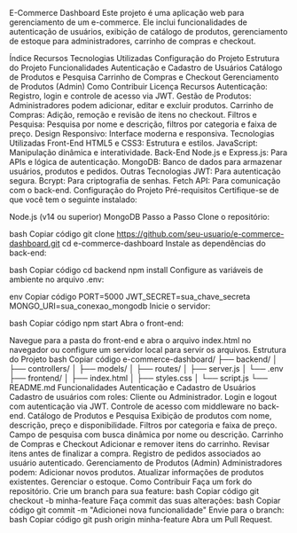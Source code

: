 E-Commerce Dashboard
Este projeto é uma aplicação web para gerenciamento de um e-commerce. Ele inclui funcionalidades de autenticação de usuários, exibição de catálogo de produtos, gerenciamento de estoque para administradores, carrinho de compras e checkout.

Índice
Recursos
Tecnologias Utilizadas
Configuração do Projeto
Estrutura do Projeto
Funcionalidades
Autenticação e Cadastro de Usuários
Catálogo de Produtos e Pesquisa
Carrinho de Compras e Checkout
Gerenciamento de Produtos (Admin)
Como Contribuir
Licença
Recursos
Autenticação: Registro, login e controle de acesso via JWT.
Gestão de Produtos: Administradores podem adicionar, editar e excluir produtos.
Carrinho de Compras: Adição, remoção e revisão de itens no checkout.
Filtros e Pesquisa: Pesquisa por nome e descrição, filtros por categoria e faixa de preço.
Design Responsivo: Interface moderna e responsiva.
Tecnologias Utilizadas
Front-End
HTML5 e CSS3: Estrutura e estilos.
JavaScript: Manipulação dinâmica e interatividade.
Back-End
Node.js e Express.js: Para APIs e lógica de autenticação.
MongoDB: Banco de dados para armazenar usuários, produtos e pedidos.
Outras Tecnologias
JWT: Para autenticação segura.
Bcrypt: Para criptografia de senhas.
Fetch API: Para comunicação com o back-end.
Configuração do Projeto
Pré-requisitos
Certifique-se de que você tem o seguinte instalado:

Node.js (v14 ou superior)
MongoDB
Passo a Passo
Clone o repositório:

bash
Copiar código
git clone https://github.com/seu-usuario/e-commerce-dashboard.git
cd e-commerce-dashboard
Instale as dependências do back-end:

bash
Copiar código
cd backend
npm install
Configure as variáveis de ambiente no arquivo .env:

env
Copiar código
PORT=5000
JWT_SECRET=sua_chave_secreta
MONGO_URI=sua_conexao_mongodb
Inicie o servidor:

bash
Copiar código
npm start
Abra o front-end:

Navegue para a pasta do front-end e abra o arquivo index.html no navegador ou configure um servidor local para servir os arquivos.
Estrutura do Projeto
bash
Copiar código
e-commerce-dashboard/
├── backend/
│   ├── controllers/
│   ├── models/
│   ├── routes/
│   ├── server.js
│   └── .env
├── frontend/
│   ├── index.html
│   ├── styles.css
│   └── script.js
└── README.md
Funcionalidades
Autenticação e Cadastro de Usuários
Cadastro de usuários com roles: Cliente ou Administrador.
Login e logout com autenticação via JWT.
Controle de acesso com middleware no back-end.
Catálogo de Produtos e Pesquisa
Exibição de produtos com nome, descrição, preço e disponibilidade.
Filtros por categoria e faixa de preço.
Campo de pesquisa com busca dinâmica por nome ou descrição.
Carrinho de Compras e Checkout
Adicionar e remover itens do carrinho.
Revisar itens antes de finalizar a compra.
Registro de pedidos associados ao usuário autenticado.
Gerenciamento de Produtos (Admin)
Administradores podem:
Adicionar novos produtos.
Atualizar informações de produtos existentes.
Gerenciar o estoque.
Como Contribuir
Faça um fork do repositório.
Crie um branch para sua feature:
bash
Copiar código
git checkout -b minha-feature
Faça commit das suas alterações:
bash
Copiar código
git commit -m "Adicionei nova funcionalidade"
Envie para o branch:
bash
Copiar código
git push origin minha-feature
Abra um Pull Request.
